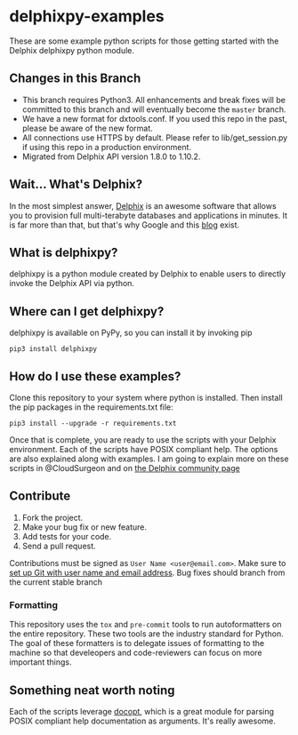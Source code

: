 # delphixpy-examples
These are some example python scripts for those getting started
with the Delphix delphixpy python module.

## Changes in this Branch
- This branch requires Python3. All enhancements and break fixes will
  be committed to this branch and will eventually become the
  ``master`` branch.
- We have a new format for dxtools.conf. If you used this repo in the
  past, please be aware of the new format.
- All connections use HTTPS by default. Please refer to
  lib/get\_session.py if using this repo in a production environment.
- Migrated from Delphix API version 1.8.0 to 1.10.2.

## Wait... What's Delphix?
In the most simplest answer, [Delphix](http://www.delphix.com) is an
awesome software that allows you to provision full multi-terabyte
databases and applications in minutes. It is far more than that, but
that's why Google and this [blog](adam.today) exist.

## What is delphixpy?
delphixpy is a python module created by Delphix to enable users to
directly invoke the Delphix API via python.

## Where can I get delphixpy?
delphixpy is available on PyPy, so you can install it by invoking pip

    pip3 install delphixpy

## How do I use these examples?
Clone this repository to your system where python is installed. Then
install the pip packages in the requirements.txt file:

    pip3 install --upgrade -r requirements.txt

Once that is complete, you are ready to use the scripts with your
Delphix environment. Each of the scripts have POSIX compliant
help. The options are also explained along with examples. I am going
to explain more on these scripts in @CloudSurgeon and on [the Delphix
community page](https://community.delphix.com)

## <a id="contribute"></a>Contribute

1.  Fork the project.
2.  Make your bug fix or new feature.
3.  Add tests for your code.
4.  Send a pull request.

Contributions must be signed as `User Name <user@email.com>`. Make
sure to [set up Git with user name and email
address](https://git-scm.com/book/en/v2/Getting-Started-First-Time-Git-Setup). Bug
fixes should branch from the current stable branch

### Formatting

This repository uses the `tox` and `pre-commit` tools to run
autoformatters on the entire repository. These two tools are the
industry standard for Python. The goal of these formatters is to
delegate issues of formatting to the machine so that develeopers and
code-reviewers can focus on more important things.

## Something neat worth noting
Each of the scripts leverage
[docopt](https://github.com/docopt/docopt), which is a great module
for parsing POSIX compliant help documentation as arguments. It's
really awesome.
